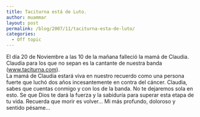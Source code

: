 ```yaml
---
title: Taciturna está de Luto.
author: muammar
layout: post
permalink: /blog/2007/11/taciturna-esta-de-luto/
categories:
  - Off topic
---
```

El día 20 de Noviembre a las 10 de la mañana falleció la mamá de Claudia. Claudia para los que no sepan es la cantante de nuestra banda (www.taciturna.com).  
La mamá de Claudia estará viva en nuestro recuerdo como una persona fuerte que luchó dos años incesantemente en contra del cáncer. Claudia, sabes que cuentas conmigo y con los de la banda. No te dejaremos sola en esto. Se que Dios te dará la fuerza y la sabiduría para superar esta etapa de tu vida. Recuerda que morir es volver&#8230; Mi más profundo, doloroso y sentido pésame&#8230;